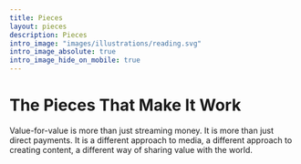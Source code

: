 ```yaml
---
title: Pieces
layout: pieces
description: Pieces
intro_image: "images/illustrations/reading.svg"
intro_image_absolute: true
intro_image_hide_on_mobile: true
---
```


# The Pieces That Make It Work

Value-for-value is more than just streaming money. It is more than just direct
payments. It is a different approach to media, a different approach to creating
content, a different way of sharing value with the world.
